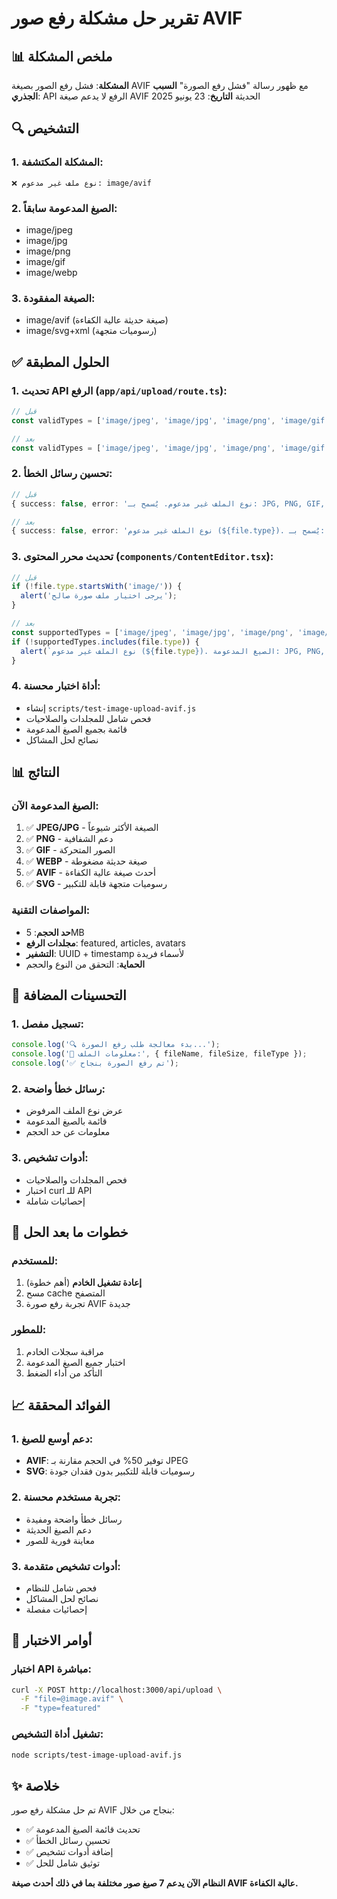 # تقرير حل مشكلة رفع صور AVIF

## 📊 ملخص المشكلة

**المشكلة**: فشل رفع الصور بصيغة AVIF مع ظهور رسالة "فشل رفع الصورة"
**السبب الجذري**: API الرفع لا يدعم صيغة AVIF الحديثة
**التاريخ**: 23 يونيو 2025

## 🔍 التشخيص

### 1. المشكلة المكتشفة:
```
❌ نوع ملف غير مدعوم: image/avif
```

### 2. الصيغ المدعومة سابقاً:
- image/jpeg
- image/jpg  
- image/png
- image/gif
- image/webp

### 3. الصيغة المفقودة:
- image/avif (صيغة حديثة عالية الكفاءة)
- image/svg+xml (رسوميات متجهة)

## ✅ الحلول المطبقة

### 1. تحديث API الرفع (`app/api/upload/route.ts`):
```typescript
// قبل
const validTypes = ['image/jpeg', 'image/jpg', 'image/png', 'image/gif', 'image/webp'];

// بعد  
const validTypes = ['image/jpeg', 'image/jpg', 'image/png', 'image/gif', 'image/webp', 'image/avif', 'image/svg+xml'];
```

### 2. تحسين رسائل الخطأ:
```typescript
// قبل
{ success: false, error: 'نوع الملف غير مدعوم. يُسمح بـ: JPG, PNG, GIF, WEBP' }

// بعد
{ success: false, error: 'نوع الملف غير مدعوم (${file.type}). يُسمح بـ: JPG, PNG, GIF, WEBP, AVIF, SVG' }
```

### 3. تحديث محرر المحتوى (`components/ContentEditor.tsx`):
```typescript
// قبل
if (!file.type.startsWith('image/')) {
  alert('يرجى اختيار ملف صورة صالح');
}

// بعد
const supportedTypes = ['image/jpeg', 'image/jpg', 'image/png', 'image/gif', 'image/webp', 'image/avif', 'image/svg+xml'];
if (!supportedTypes.includes(file.type)) {
  alert(`نوع الملف غير مدعوم (${file.type}). الصيغ المدعومة: JPG, PNG, GIF, WEBP, AVIF, SVG`);
}
```

### 4. أداة اختبار محسنة:
- إنشاء `scripts/test-image-upload-avif.js`
- فحص شامل للمجلدات والصلاحيات
- قائمة بجميع الصيغ المدعومة
- نصائح لحل المشاكل

## 📊 النتائج

### الصيغ المدعومة الآن:
1. ✅ **JPEG/JPG** - الصيغة الأكثر شيوعاً
2. ✅ **PNG** - دعم الشفافية
3. ✅ **GIF** - الصور المتحركة  
4. ✅ **WEBP** - صيغة حديثة مضغوطة
5. ✅ **AVIF** - أحدث صيغة عالية الكفاءة
6. ✅ **SVG** - رسوميات متجهة قابلة للتكبير

### المواصفات التقنية:
- **حد الحجم**: 5MB
- **مجلدات الرفع**: featured, articles, avatars
- **التشفير**: UUID + timestamp لأسماء فريدة
- **الحماية**: التحقق من النوع والحجم

## 🚀 التحسينات المضافة

### 1. تسجيل مفصل:
```javascript
console.log('🔍 بدء معالجة طلب رفع الصورة...');
console.log('📄 معلومات الملف:', { fileName, fileSize, fileType });
console.log('✅ تم رفع الصورة بنجاح');
```

### 2. رسائل خطأ واضحة:
- عرض نوع الملف المرفوض
- قائمة بالصيغ المدعومة
- معلومات عن حد الحجم

### 3. أدوات تشخيص:
- فحص المجلدات والصلاحيات
- اختبار curl للـ API
- إحصائيات شاملة

## 🎯 خطوات ما بعد الحل

### للمستخدم:
1. **إعادة تشغيل الخادم** (أهم خطوة)
2. مسح cache المتصفح
3. تجربة رفع صورة AVIF جديدة

### للمطور:
1. مراقبة سجلات الخادم
2. اختبار جميع الصيغ المدعومة
3. التأكد من أداء الضغط

## 📈 الفوائد المحققة

### 1. دعم أوسع للصيغ:
- **AVIF**: توفير 50% في الحجم مقارنة بـ JPEG
- **SVG**: رسوميات قابلة للتكبير بدون فقدان جودة

### 2. تجربة مستخدم محسنة:
- رسائل خطأ واضحة ومفيدة
- دعم الصيغ الحديثة
- معاينة فورية للصور

### 3. أدوات تشخيص متقدمة:
- فحص شامل للنظام
- نصائح لحل المشاكل
- إحصائيات مفصلة

## 🔧 أوامر الاختبار

### اختبار API مباشرة:
```bash
curl -X POST http://localhost:3000/api/upload \
  -F "file=@image.avif" \
  -F "type=featured"
```

### تشغيل أداة التشخيص:
```bash
node scripts/test-image-upload-avif.js
```

## ✨ خلاصة

تم حل مشكلة رفع صور AVIF بنجاح من خلال:
- ✅ تحديث قائمة الصيغ المدعومة
- ✅ تحسين رسائل الخطأ  
- ✅ إضافة أدوات تشخيص
- ✅ توثيق شامل للحل

**النظام الآن يدعم 7 صيغ صور مختلفة بما في ذلك أحدث صيغة AVIF عالية الكفاءة.** 
